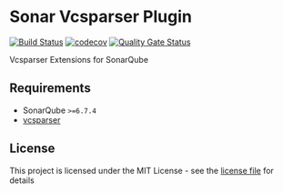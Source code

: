 # Sonar Vcsparser Plugin

[![Build Status](https://travis-ci.com/roryclaasen/sonar-vcsparser-plugin.svg?branch=master)](https://travis-ci.com/roryclaasen/sonar-vcsparser-plugin)
[![codecov](https://codecov.io/gh/roryclaasen/sonar-vcsparser-plugin/branch/master/graph/badge.svg)](https://codecov.io/gh/roryclaasen/sonar-vcsparser-plugin)
[![Quality Gate Status](https://sonarcloud.io/api/project_badges/measure?project=dev.roryclaasen%3Asonar-vcsparser-plugin&metric=alert_status)](https://sonarcloud.io/dashboard?id=dev.roryclaasen%3Asonar-vcsparser-plugin)

Vcsparser Extensions for SonarQube

## Requirements

- SonarQube `>=6.7.4`
- [vcsparser](https://github.com/ericlemes/vcsparser)

## License

This project is licensed under the MIT License - see the [license file](LICENSE) for details
